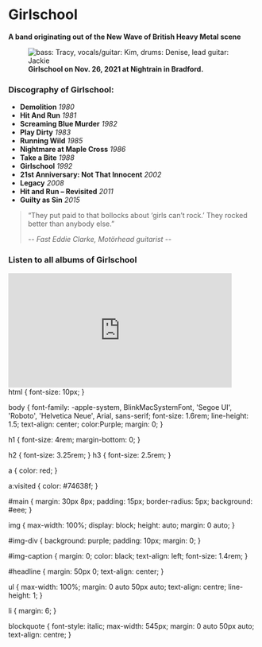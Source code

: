 <!DOCTYPE html>
<html>

<head>
  <link rel="stylesheet"
        ref="styles.css"/>
</head>

<body>
  <main id="main">
    <h1 id="title">Girlschool</h1>
    <p><strong>A band originating out of the New Wave of British Heavy Metal scene</strong></p>
    <figure id="img-div">
      <img id="image" src="https://i0.wp.com/rocknloadmag.com/wp-content/uploads/2021/11/gs-1.jpg?w=1500&ssl=1""
          alt=" bass: Tracy, vocals/guitar: Kim, drums: Denise, lead guitar: Jackie" />
      <figcaption id="img-caption">
        <strong>Girlschool on Nov. 26, 2021 at Nightrain in Bradford.</strong>
      </figcaption>
    </figure>
    <section id="tribute-info">
      <h3 id="headline">Discography of Girlschool:</h3>
      <ul>
        <li><strong>Demolition</strong><em> 1980</em>
        </li>
        <li><strong>Hit And Run</strong><em> 1981</em>
        </li>
        <li><strong>Screaming Blue Murder</strong><em> 1982</em>
        </li>
        <li><strong>Play Dirty</strong> <em> 1983</em>
        </li>
        <li><strong>Running Wild</strong> <em> 1985</em>
        </li>
        <li><strong>Nightmare at Maple Cross</strong> <em> 1986</em>
        </li>
        <li><strong>Take a Bite</strong> <em> 1988</em>
        </li>
        <li><strong>Girlschool</strong><em> 1992</em>
        </li>
        <li><strong>21st Anniversary: Not That Innocent</strong><em> 2002</em>
        </li>
        <li><strong>Legacy</strong><em> 2008</em>
        </li>
        <li><strong>Hit and Run – Revisited</strong><em> 2011</em>
        </li>
        <li><strong>Guilty as Sin</strong><em> 2015</em>
        </li>
      </ul>
      <blockquote cite="https://www.loudersound.com/features/girlschool-the-story-of-metals-original-riot-girls""
        >
          <p>
            “They put paid to that bollocks about ‘girls can’t rock.’ They rocked better than anybody else.”
          </p>
          <cite>-- Fast Eddie Clarke, Motörhead guitarist --</cite>
        </blockquote>
        <h3>
          Listen to all albums of <strong>Girlschool </strong>
          <a
            id=" tribute-link" href="https://www.youtube.com/channel/UCHYKzyqS2j_HwaTmpMoowRQ/playlists" target="_blank">
        <ion-icon name="logo-youtube" target="_blank">
          <ion-icon name="logo-youtube"></ion-icon></a></a>
          </h3>
          <iframe width="450" height="230" src="https://www.youtube.com/embed/Etzg3tMPXHg" title="YouTube video player" frameborder="0" allow="accelerometer; autoplay; clipboard-write; encrypted-media; gyroscope; picture-in-picture" allowfullscreen></iframe>
          <script type="module" src="https://unpkg.com/ionicons@5.5.2/dist/ionicons/ionicons.esm.js"></script>
          <script nomodule src="https://unpkg.com/ionicons@5.5.2/dist/ionicons/ionicons.js"></script>
    </section>
  </main>
</body>

</html>
html {
   font-size: 10px;
}

body {
  font-family: -apple-system, BlinkMacSystemFont, 'Segoe UI', 'Roboto',
    'Helvetica Neue', Arial, sans-serif;
  font-size: 1.6rem;
  line-height: 1.5;
  text-align: center;
  color:Purple;
  margin: 0;
}

h1 {
  font-size: 4rem;
  margin-bottom: 0;
}

h2 {
  font-size: 3.25rem;
}
h3 {
  font-size: 2.5rem;
}

a {
  color: red;
}

a:visited {
  color: #74638f;
}

#main {
  margin: 30px 8px;
  padding: 15px;
  border-radius: 5px;
  background: #eee;
}

img {
  max-width: 100%;
  display: block;
  height: auto;
  margin: 0 auto;
}

#img-div {
  background: purple;
  padding: 10px;
  margin: 0;
}

#img-caption {
  margin:  0;
  color: black;
  text-align: left;
  font-size: 1.4rem;
}

#headline {
  margin: 50px 0;
  text-align: center;
}

ul {
  max-width: 100%;
  margin: 0 auto 50px auto;
  text-align: centre;
  line-height: 1;
}

li {
  margin: 6;
}

blockquote {
  font-style: italic;
  max-width: 545px;
  margin: 0 auto 50px auto;
  text-align: centre;
}
